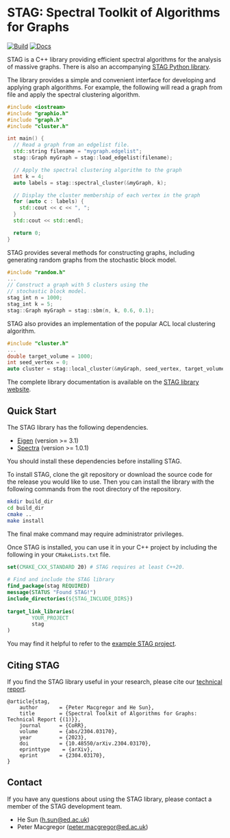 # STAG: Spectral Toolkit of Algorithms for Graphs

[![Build](https://github.com/pmacg/stag/actions/workflows/github-actions-test.yml/badge.svg?branch=main)](https://github.com/pmacg/stag/actions/workflows/github-actions-test.yml)
[![Docs](https://github.com/staglibrary/stag/actions/workflows/github-actions-docs.yml/badge.svg)](https://staglibrary.io/docs/cpp)

STAG is a C++ library providing efficient spectral algorithms for the analysis of massive graphs.
There is also an accompanying [STAG Python library](https://github.com/staglibrary/stagpy).

The library provides a simple and convenient interface for developing and applying graph algorithms.
For example, the following will read a graph from file and apply the spectral clustering algorithm.

```c++
#include <iostream>
#include "graphio.h"
#include "graph.h"
#include "cluster.h"

int main() {
  // Read a graph from an edgelist file.
  std::string filename = "mygraph.edgelist";
  stag::Graph myGraph = stag::load_edgelist(filename);

  // Apply the spectral clustering algorithm to the graph
  int k = 4;
  auto labels = stag::spectral_cluster(&myGraph, k);

  // Display the cluster membership of each vertex in the graph
  for (auto c : labels) {
    std::cout << c << ", ";
  }
  std::cout << std::endl;

  return 0;
}
```

STAG provides several methods for constructing graphs, including generating random graphs
from the stochastic block model.

```c++
#include "random.h"
...
// Construct a graph with 5 clusters using the 
// stochastic block model.
stag_int n = 1000;
stag_int k = 5;
stag::Graph myGraph = stag::sbm(n, k, 0.6, 0.1);
```

STAG also provides an implementation of the popular ACL local clustering algorithm.

```c++
#include "cluster.h"
...
double target_volume = 1000;
int seed_vertex = 0;
auto cluster = stag::local_cluster(&myGraph, seed_vertex, target_volume);
```

The complete library documentation is available on the [STAG library website](https://staglibrary.io/docs/cpp).

## Quick Start

The STAG library has the following dependencies.

- [Eigen](https://eigen.tuxfamily.org/index.php?title=Main_Page) (version >= 3.1)
- [Spectra](https://spectralib.org/) (version >= 1.0.1)

You should install these dependencies before installing STAG.

To install STAG, clone the git repository or download the source code for the release you
would like to use. Then you can install the library with the following commands from the
root directory of the repository.

```bash
mkdir build_dir
cd build_dir
cmake ..
make install
```

The final make command may require administrator privileges.

Once STAG is installed, you can use it in your C++ project by including the following in
your `CMakeLists.txt` file.

```cmake
set(CMAKE_CXX_STANDARD 20) # STAG requires at least C++20.
 
# Find and include the STAG library
find_package(stag REQUIRED)
message(STATUS "Found STAG!")
include_directories(${STAG_INCLUDE_DIRS})
 
target_link_libraries(
        YOUR_PROJECT
        stag
)
```

You may find it helpful to refer to the [example STAG project](https://github.com/staglibrary/example-stag-project).

## Citing STAG

If you find the STAG library useful in your research, please cite our [technical report](https://arxiv.org/abs/2304.03170).

```
@article{stag,
    author       = {Peter Macgregor and He Sun},
    title        = {Spectral Toolkit of Algorithms for Graphs: Technical Report {(1)}},
    journal      = {CoRR},
    volume       = {abs/2304.03170},
    year         = {2023},
    doi          = {10.48550/arXiv.2304.03170},
    eprinttype    = {arXiv},
    eprint       = {2304.03170},
}
```

## Contact

If you have any questions about using the STAG library, please contact a member of the STAG
development team.

- He Sun ([h.sun@ed.ac.uk](mailto:h.sun@ed.ac.uk))
- Peter Macgregor ([peter.macgregor@ed.ac.uk](mailto:peter.macgregor@ed.ac.uk))
